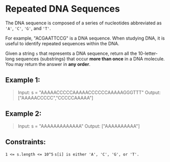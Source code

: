 # Repeated DNA Sequences

The DNA sequence is composed of a series of nucleotides abbreviated as `'A'`, `'C'`, `'G'`, and `'T'`.

For example, "ACGAATTCCG" is a DNA sequence.
When studying DNA, it is useful to identify repeated sequences within the DNA.

Given a string `s` that represents a DNA sequence, return all the 10-letter-long sequences (substrings) that occur **more than once** in a DNA molecule. You may return the answer in **any order**.

## Example 1:

> Input: s = "AAAAACCCCCAAAAACCCCCCAAAAAGGGTTT"
> Output: ["AAAAACCCCC","CCCCCAAAAA"]

## Example 2:

> Input: s = "AAAAAAAAAAAAA"
> Output: ["AAAAAAAAAA"]

## Constraints:

`1 <= s.length <= 10^5`
`s[i] is either 'A', 'C', 'G', or 'T'.`
